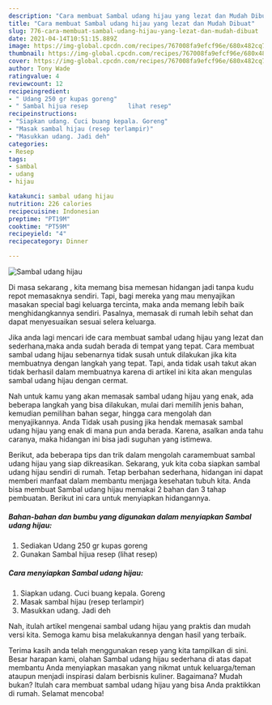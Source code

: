 ```yaml
---
description: "Cara membuat Sambal udang hijau yang lezat dan Mudah Dibuat"
title: "Cara membuat Sambal udang hijau yang lezat dan Mudah Dibuat"
slug: 776-cara-membuat-sambal-udang-hijau-yang-lezat-dan-mudah-dibuat
date: 2021-04-14T10:51:15.889Z
image: https://img-global.cpcdn.com/recipes/767008fa9efcf96e/680x482cq70/sambal-udang-hijau-foto-resep-utama.jpg
thumbnail: https://img-global.cpcdn.com/recipes/767008fa9efcf96e/680x482cq70/sambal-udang-hijau-foto-resep-utama.jpg
cover: https://img-global.cpcdn.com/recipes/767008fa9efcf96e/680x482cq70/sambal-udang-hijau-foto-resep-utama.jpg
author: Tony Wade
ratingvalue: 4
reviewcount: 12
recipeingredient:
- " Udang 250 gr kupas goreng"
- " Sambal hijua resep           lihat resep"
recipeinstructions:
- "Siapkan udang. Cuci buang kepala. Goreng"
- "Masak sambal hijau (resep terlampir)"
- "Masukkan udang. Jadi deh"
categories:
- Resep
tags:
- sambal
- udang
- hijau

katakunci: sambal udang hijau 
nutrition: 226 calories
recipecuisine: Indonesian
preptime: "PT19M"
cooktime: "PT59M"
recipeyield: "4"
recipecategory: Dinner

---
```



![Sambal udang hijau](https://img-global.cpcdn.com/recipes/767008fa9efcf96e/680x482cq70/sambal-udang-hijau-foto-resep-utama.jpg)

Di masa  sekarang , kita memang bisa memesan hidangan jadi tanpa kudu repot memasaknya sendiri. Tapi, bagi mereka yang mau menyajikan masakan special bagi keluarga tercinta, maka anda memang lebih baik menghidangkannya sendiri. Pasalnya, memasak di rumah lebih sehat dan dapat menyesuaikan sesuai selera keluarga.

Jika anda lagi mencari ide cara membuat sambal udang hijau yang lezat dan sederhana,maka anda sudah berada di tempat yang tepat. Cara membuat sambal udang hijau  sebenarnya tidak susah untuk dilakukan jika kita membuatnya dengan langkah yang tepat. Tapi, anda tidak usah takut akan tidak berhasil dalam membuatnya 
karena di artikel ini kita akan mengulas sambal udang hijau dengan cermat.  



Nah untuk kamu yang akan memasak sambal udang hijau yang enak, ada beberapa langkah yang bisa dilakukan, mulai dari memilih jenis bahan, kemudian pemilihan bahan segar, hingga cara mengolah dan menyajikannya. Anda Tidak usah pusing jika hendak memasak sambal udang hijau yang enak di mana pun anda berada. Karena, asalkan anda  tahu caranya, maka hidangan ini bisa jadi suguhan yang istimewa.

Berikut, ada beberapa tips dan trik dalam mengolah caramembuat sambal udang hijau yang siap dikreasikan. Sekarang, yuk kita coba siapkan sambal udang hijau sendiri di rumah. Tetap berbahan sederhana, hidangan ini dapat memberi manfaat dalam membantu menjaga kesehatan tubuh kita. Anda bisa membuat Sambal udang hijau memakai 2 bahan dan 3 tahap pembuatan. Berikut ini cara untuk menyiapkan hidangannya.

<!--inarticleads1-->

##### Bahan-bahan dan bumbu yang digunakan dalam menyiapkan Sambal udang hijau:

1. Sediakan  Udang 250 gr kupas goreng
1. Gunakan  Sambal hijua resep           (lihat resep)




<!--inarticleads2-->

##### Cara menyiapkan Sambal udang hijau:

1. Siapkan udang. Cuci buang kepala. Goreng
1. Masak sambal hijau (resep terlampir)
1. Masukkan udang. Jadi deh




Nah, itulah artikel mengenai  sambal udang hijau  yang praktis dan mudah versi kita. Semoga kamu bisa melakukannya dengan hasil yang terbaik. 

Terima kasih anda telah menggunakan resep yang kita tampilkan di sini. Besar harapan kami, olahan  Sambal udang hijau sederhana di atas dapat membantu Anda menyiapkan masakan yang nikmat untuk keluarga/teman ataupun menjadi inspirasi dalam berbisnis kuliner. Bagaimana? Mudah bukan? Itulah cara membuat sambal udang hijau yang bisa Anda praktikkan di rumah. Selamat mencoba!

